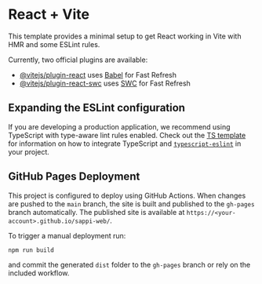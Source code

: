 # React + Vite

This template provides a minimal setup to get React working in Vite with HMR and some ESLint rules.

Currently, two official plugins are available:

- [@vitejs/plugin-react](https://github.com/vitejs/vite-plugin-react/blob/main/packages/plugin-react) uses [Babel](https://babeljs.io/) for Fast Refresh
- [@vitejs/plugin-react-swc](https://github.com/vitejs/vite-plugin-react/blob/main/packages/plugin-react-swc) uses [SWC](https://swc.rs/) for Fast Refresh

## Expanding the ESLint configuration

If you are developing a production application, we recommend using TypeScript with type-aware lint rules enabled. Check out the [TS template](https://github.com/vitejs/vite/tree/main/packages/create-vite/template-react-ts) for information on how to integrate TypeScript and [`typescript-eslint`](https://typescript-eslint.io) in your project.

## GitHub Pages Deployment

This project is configured to deploy using GitHub Actions. When changes are pushed to the `main` branch, the site is built and published to the `gh-pages` branch automatically. The published site is available at `https://<your-account>.github.io/sappi-web/`.

To trigger a manual deployment run:

```bash
npm run build
```

and commit the generated `dist` folder to the `gh-pages` branch or rely on the included workflow.
